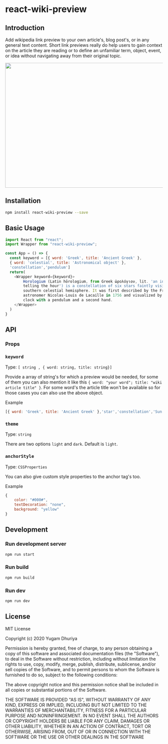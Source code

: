 # react-wiki-preview

## Introduction
Add wikipedia link preview to your own article's, blog post's, or in any general text content. Short link previews really do help users to gain context on the article they are reading or to define an unfamiliar term, object, event, or idea without navigating away from their original topic.

<p align="center">
  <img src="./demo.gif" height="398" width="650">
</p>


## Installation

```zsh
npm install react-wiki-preview --save
```

## Basic Usage

```js
import React from "react";
import Wrapper from "react-wiki-preview";

const App = () => {
  const keyword = [{ word: 'Greek', title: 'Ancient Greek' }, 
  { word: 'celestial', title: 'Astronomical object' },
  'constellation','pendulum']
  return(
    <Wrapper keyword={keyword}>
        Horologium (Latin hōrologium, from Greek ὡρολόγιον, lit. 'an instrument for
        telling the hour') is a constellation of six stars faintly visible in the
        southern celestial hemisphere. It was first described by the French
        astronomer Nicolas-Louis de Lacaille in 1756 and visualized by him as a
        clock with a pendulum and a second hand.
    </Wrapper>
  )
}

```

## API

### Props

### `keyword`  

Type: `[ string , { word: string, title: string}]`

Provide a array of string's for which a preview would be needed, for some of them you can also mention it like this `{ word: "your word"; title: "wiki article title" }`. For some word's the article title won't be available so for those cases you can also use the above object.

Example
```js
[{ word: 'Greek', title: 'Ancient Greek' },'star','constellation','Sun']
```

### `theme` 
Type: `string`

There are two options `light` and `dark`. Default is `light`.

### `anchorStyle` 
Type: `CSSProperties`

You can also give custom style properties to the anchor tag's too.

Example
```js
{
    color: "#000#",
    textDecoration: "none",
    background: "yellow"
}
```

## Development

### Run development server
```bash
npm run start
```

### Run build
```bash
npm run build
```

### Run dev
```bash
npm run dev
```

## License

MIT License

Copyright (c) 2020 Yugam Dhuriya

Permission is hereby granted, free of charge, to any person obtaining a copy
of this software and associated documentation files (the "Software"), to deal
in the Software without restriction, including without limitation the rights
to use, copy, modify, merge, publish, distribute, sublicense, and/or sell
copies of the Software, and to permit persons to whom the Software is
furnished to do so, subject to the following conditions:

The above copyright notice and this permission notice shall be included in all
copies or substantial portions of the Software.

THE SOFTWARE IS PROVIDED "AS IS", WITHOUT WARRANTY OF ANY KIND, EXPRESS OR
IMPLIED, INCLUDING BUT NOT LIMITED TO THE WARRANTIES OF MERCHANTABILITY,
FITNESS FOR A PARTICULAR PURPOSE AND NONINFRINGEMENT. IN NO EVENT SHALL THE
AUTHORS OR COPYRIGHT HOLDERS BE LIABLE FOR ANY CLAIM, DAMAGES OR OTHER
LIABILITY, WHETHER IN AN ACTION OF CONTRACT, TORT OR OTHERWISE, ARISING FROM,
OUT OF OR IN CONNECTION WITH THE SOFTWARE OR THE USE OR OTHER DEALINGS IN THE
SOFTWARE


